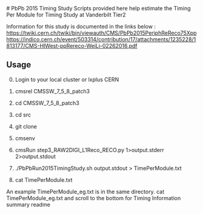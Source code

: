 <snippet>
  <content>
# PbPb 2015 Timing Study 
Scripts provided here help estimate the Timing Per Module for Timing Study at 
Vanderbilt Tier2

Information for this study is documented in the links below : 
https://twiki.cern.ch/twiki/bin/viewauth/CMS/PbPb2015PeriphReReco75Xpp
https://indico.cern.ch/event/503314/contribution/17/attachments/1235228/1813177/CMS-HIWest-ppRereco-WeiLi-02262016.pdf


## Usage
0. Login to your local cluster or lxplus CERN

1. cmsrel CMSSW_7_5_8_patch3
2. cd CMSSW_7_5_8_patch3
3. cd src
4. git clone <url of this repository>
5. cmsenv 
6. cmsRun step3_RAW2DIGI_L1Reco_RECO.py 1>output.stderr 2>output.stdout
7. ./PbPbRun2015TimingStudy.sh output.stdout > TimePerModule.txt
8. cat TimePerModule.txt

An example TimePerModule_eg.txt is in the same directory. 
cat TimePerModule_eg.txt and scroll to the bottom for Timing Information summary
</content>
  <tabTrigger>readme</tabTrigger>
</snippet>
